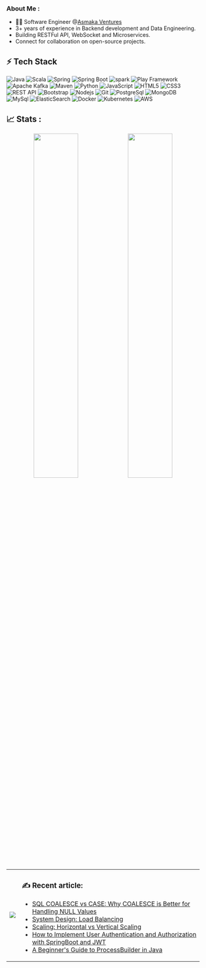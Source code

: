 
<!-- # <p align="center">Hey, I'm <a href="https://krishnapro.github.io/" target="_blank">Krishna!</a><img src="hi.gif" width="30px" height="35">
</p> -->

<!-- <p align="center">

<a href="https://www.linkedin.com/in/krishnakumar25/">![LinkedIn](https://img.shields.io/badge/LinkedIn-0A66C2.svg?style=for-the-badge&logo=LinkedIn&logoColor=white)</a>
<a href="https://twitter.com/krishnapro_">![Twitter](https://img.shields.io/badge/Twitter-1DA1F2.svg?style=for-the-badge&logo=Twitter&logoColor=white)</a>
<a href="mailto:krishnachaurasia1998@gmail.com">![Gmail](https://img.shields.io/badge/Gmail-EA4335.svg?style=for-the-badge&logo=Gmail&logoColor=white)</a>
<a href="https://discordapp.com/users/Krishn#3230">![Discord](https://img.shields.io/badge/Discord-5865F2.svg?style=for-the-badge&logo=Discord&logoColor=white)</a>
 <a href="https://krishnakumar.hashnode.dev/">![Hashnode](https://img.shields.io/badge/Hashnode-2962FF.svg?style=for-the-badge&logo=Hashnode&logoColor=white)</a>
 <a href="https://www.buymeacoffee.com/krishnapro"><img src="https://img.buymeacoffee.com/button-api/?text=Buy me a coffee&emoji=&slug=krishnapro&button_colour=FF5F5F&font_colour=ffffff&font_family=Cookie&outline_colour=000000&coffee_colour=FFDD00" style="height: 30px !important; width: 150px !important;"/></a>
</p> -->

### About Me :

<!--  I am a Software Engineer with 2+ years of experience in Backend development and Data Engineering. I have hands-on experience in building RESTFul API, WebSocket and Microservices. I currently work at <a href="https://www.asmaka.biz/">Asmaka Ventures</a> as a Software Engineer in the Data Engineering team.-->
- 👩‍💻 Software Engineer @<a href="https://www.asmaka.biz/">Asmaka Ventures</a>
- 3+ years of experience in Backend development and Data Engineering.
- Building RESTFul API, WebSocket and Microservices.
- Connect for collaboration on open-source projects.

<!--
<table style="align-item: center">
<tr >
<th style="width: 300px">✍ Blog </th>
<th style="width: 300px"> 💰 Support me </th>
</tr>
<tr >
<td style="text-align: center"> <a href="https://krishnakumar.hashnode.dev/"><img src="https://img.shields.io/badge/Hashnode-2962FF?style=for-the-badge&logo=hashnode&logoColor=white" height="30px"></a>  </td>
<td  style="text-align: center"><a href="https://www.buymeacoffee.com/krishnapro" target="_blank"><img src="https://cdn.buymeacoffee.com/buttons/v2/default-red.png" alt="Buy Me A Coffee" style="height: 30px !important;width: 150px !important; border-radius: 200px !important;" /></a> </td>
</tr>

</table>
-->


## ⚡ Tech Stack

<!-- ### Languages and Tools : -->

![Java](https://img.shields.io/badge/java-%23ED8B00.svg?style=for-the-badge&logo=openjdk&logoColor=white)
![Scala](https://img.shields.io/badge/scala-%23DC322F.svg?style=for-the-badge&logo=scala&logoColor=white)
![Spring](https://img.shields.io/badge/spring-%236DB33F.svg?style=for-the-badge&logo=spring&logoColor=white)
![Spring Boot](https://img.shields.io/badge/Spring_Boot-F2F4F9?style=for-the-badge&logo=spring-boot)
![spark](https://img.shields.io/badge/Apache_Spark-FFFFFF?style=for-the-badge&logo=apachespark&logoColor=#E35A16)
![Play Framework](https://img.shields.io/badge/Play_Framework-236D244?style=for-the-badge&logo=play-framework)
![Apache Kafka](https://img.shields.io/badge/Apache%20Kafka-000?style=for-the-badge&logo=apachekafka)
![Maven](https://img.shields.io/badge/apache_maven-C71A36?style=for-the-badge&logo=apachemaven&logoColor=white)
![Python](https://img.shields.io/badge/python-3670A0?style=for-the-badge&logo=python&logoColor=ffdd54)
![JavaScript](https://img.shields.io/badge/-JavaScript-black?style=for-the-badge&logo=javascript)
![HTML5](https://img.shields.io/badge/-HTML5-E34F26?style=for-the-badge&logo=html5&logoColor=white)
![CSS3](https://img.shields.io/badge/-CSS3-1572B6?style=for-the-badge&logo=css3)
![REST API](https://img.shields.io/badge/-RESTAPI-170095?style=for-the-badge&logo=RESTAPI&logoColor=white)
![Bootstrap](https://img.shields.io/badge/Bootstrap-563D7C?style=for-the-badge&logo=bootstrap&logoColor=white)
![Nodejs](https://img.shields.io/badge/-Nodejs-black?style=for-the-badge&logo=Node.js)
![Git](https://img.shields.io/badge/-Git-black?style=for-the-badge&logo=git)
![PostgreSql](https://img.shields.io/badge/PostgreSQL-316192?style=for-the-badge&logo=postgresql&logoColor=white)
![MongoDB](	https://img.shields.io/badge/MongoDB-4EA94B?style=for-the-badge&logo=mongodb&logoColor=white)
![MySql](https://img.shields.io/badge/MySQL-005C84?style=for-the-badge&logo=mysql&logoColor=white)
![ElasticSearch](https://img.shields.io/badge/Elastic_Search-005571?style=for-the-badge&logo=elasticsearch&logoColor=white)
![Docker](https://img.shields.io/badge/docker-%230db7ed.svg?style=for-the-badge&logo=docker&logoColor=white)
![Kubernetes](https://img.shields.io/badge/kubernetes-%23326ce5.svg?style=for-the-badge&logo=kubernetes&logoColor=white)
![AWS](https://img.shields.io/badge/AWS-%23FF9900.svg?style=for-the-badge&logo=amazon-aws&logoColor=white)
 <!-- <a href="#"><img alt="Keras" src="https://img.shields.io/badge/Keras%20-%23D00000.svg?logo=Keras&logoColor=white"></a> -->
<!-- ### DevOps & Cloud Tools :
<a href="#"><img alt="GitHub Pages" src="https://img.shields.io/badge/GitHub%20Pages-%23327FC7.svg?logo=github&logoColor=white"> </a> -->

<!-- ## 💰 Support me :

<a href="https://www.buymeacoffee.com/krishnapro" target="_blank"> 
    <img src="https://cdn.buymeacoffee.com/buttons/v2/default-red.png" alt="Buy Me A Coffee" style="height: 30px !important;width: 150px !important; border-radius: 200px !important;" >
    </a> -->


## 📈 Stats :
<p align="center">
<img width="48%" src="https://github-readme-stats.vercel.app/api?username=Krishnapro&count_private=true&show_icons=true&theme=tokyonight"/>

<img width="48%" src="https://github-readme-streak-stats.herokuapp.com/?user=Krishnapro&theme=tokyonight"/>
</p></br>

<!-- ![visitors](https://visitor-badge.laobi.icu/badge?page_id=Krishnapro.Krishnapro) -->

<!-- <p align="center"> -->

<table>
<tr>
<td><img src="https://github-readme-stats.vercel.app/api/top-langs/?username=Krishnapro&langs_count=10&count_private=true&layout=compact&theme=tokyonight"/></td>

<td>

### :writing_hand: Recent article:
<!-- BLOG-POST-LIST:START -->
- [SQL COALESCE vs CASE: Why COALESCE is Better for Handling NULL Values](https://krishnakumar.hashnode.dev/sql-coalesce-vs-case-why-coalesce-is-better-for-handling-null-values)
- [System Design: Load Balancing](https://krishnakumar.hashnode.dev/system-design-load-balancing)
- [Scaling: Horizontal vs Vertical Scaling](https://krishnakumar.hashnode.dev/scaling-horizontal-vs-vertical-scaling)
- [How to Implement User Authentication and Authorization with SpringBoot and JWT](https://krishnakumar.hashnode.dev/how-to-implement-user-authentication-and-authorization-with-springboot-and-jwt)
- [A Beginner&#39;s Guide to ProcessBuilder in Java](https://krishnakumar.hashnode.dev/a-beginners-guide-to-processbuilder-in-java)
<!-- BLOG-POST-LIST:END -->
</td>
</tr>
</table>
